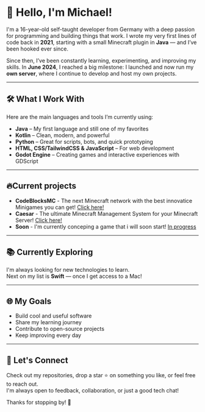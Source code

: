 # 👋 Hello, I'm Michael!

I'm a 16-year-old self-taught developer from Germany with a deep passion for programming and building things that work. I wrote my very first lines of code back in **2021**, starting with a small Minecraft plugin in **Java** — and I’ve been hooked ever since.

Since then, I’ve been constantly learning, experimenting, and improving my skills. In **June 2024**, I reached a big milestone: I launched and now run my **own server**, where I continue to develop and host my own projects.

---

## 🛠️ What I Work With

Here are the main languages and tools I’m currently using:

- **Java** – My first language and still one of my favorites  
- **Kotlin** – Clean, modern, and powerful  
- **Python** – Great for scripts, bots, and quick prototyping  
- **HTML, CSS/TailwindCSS & JavaScript** – For web development  
- **Godot Engine** – Creating games and interactive experiences with GDScript  

---

## 🔥Current projects

- **CodeBlocksMC** - The next Minecraft network with the best innovatice Minigames you can get! [Click here!](https://discord.codeblocksmc.com)
- **Caesar** - The ultimate Minecraft Management System for your Minecraft Server! [Click here!](https://caesarnet.cloud)
- **Soon** - I'm currently conceping a game that i will soon start! [In progress](https://github.com/zCreeperYT)

---

## 📚 Currently Exploring

I'm always looking for new technologies to learn.  
Next on my list is **Swift** — once I get access to a Mac!

---

## 🌐 My Goals

- Build cool and useful software
- Share my learning journey
- Contribute to open-source projects
- Keep improving every day

---

## 🤝 Let's Connect

Check out my repositories, drop a star ⭐ on something you like, or feel free to reach out.  
I'm always open to feedback, collaboration, or just a good tech chat!

Thanks for stopping by! 🚀
